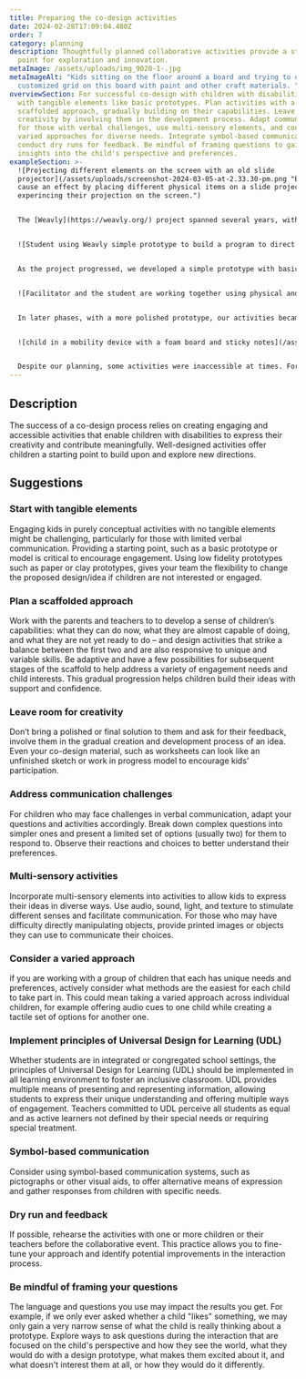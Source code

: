 ```yaml
---
title: Preparing the co-design activities
date: 2024-02-28T17:09:04.480Z
order: 7
category: planning
description: Thoughtfully planned collaborative activities provide a starting
  point for exploration and innovation.
metaImage: /assets/uploads/img_9020-1-.jpg
metaImageAlt: "Kids sitting on the floor around a board and trying to design a
  customized grid on this board with paint and other craft materials. "
overviewSection: For successful co-design with children with disabilities, start
  with tangible elements like basic prototypes. Plan activities with a
  scaffolded approach, gradually building on their capabilities. Leave room for
  creativity by involving them in the development process. Adapt communication
  for those with verbal challenges, use multi-sensory elements, and consider
  varied approaches for diverse needs. Integrate symbol-based communication and
  conduct dry runs for feedback. Be mindful of framing questions to gain deeper
  insights into the child's perspective and preferences.
exampleSection: >-
  ![Projecting different elements on the screen with an old slide
  projector](/assets/uploads/screenshot-2024-03-05-at-2.33.30-pm.png "Exploring
  cause an effect by placing different physical items on a slide projector and
  experincing their projection on the screen.")


  The [Weavly](https://weavly.org/) project spanned several years, with varying activities in each phase. In the initial phases, when the coding environment hadn't yet developed, we used various tools to engage children in the digital space, including old slide projectors and interactions with PowerPoint slides on a smart board to understand the child-digital environment interaction and explore foundational concepts such as how they perceive cause an effect.


  ![Student using Weavly simple prototype to build a program to direct robots on the floor.](/assets/uploads/design-activity_hua7f35ba46080e3314a834735ed95f389_2828843_1000x0_resize_q75_box.jpg "Student using early prototypes of Weavly with basic functionality to control robots and draw shapes with them.")


  As the project progressed, we developed a simple prototype with basic functionality, and our activities revolved around how this basic tool is used and how we can expand it to something kids liked getting engaged with. This basic prototype helped us communicate the goal and purpose of the project with children and their teachers. Although the prototype was working, kids noticed the product was not done yet, and there was still a lot of room for new ideas.


  ![Facilitator and the student are working together using physical and digital tools to explore different ideas. ](/assets/uploads/20220407_102543.jpg "Facilitator and a student are using both physical direction blocks and the Weavly coding environment to explore different coding challenges.")


  In later phases, with a more polished prototype, our activities became more advanced. We planned activities to onboard children, using both analog and digital methods, progressing from physical movement blocks to screen-based coding challenges.


  ![child in a mobility device with a foam board and sticky notes](/assets/uploads/co-design-cole_hud2dd3cae58f915329efd5a79431606a5_2327876_1000x0_resize_q75_box.jpg "The planned drawing activity on a foam board was inaccessible for the student.")


  Despite our planning, some activities were inaccessible at times. For instance, a planned large board for drawing an imaginary interface didn't consider a child who experienced difficulty holding a marker. We also learned that offering a large collection of options was challenging for some kids, leading us to prefer offering a smaller set of items for choice, preferably a set of two options at a time.
---
```

## Description

The success of a co-design process relies on creating engaging and accessible activities that enable children with disabilities to express their creativity and contribute meaningfully. Well-designed activities offer children a starting point to build upon and explore new directions. 

## Suggestions

### Start with tangible elements

Engaging kids in purely conceptual activities with no tangible elements might be challenging, particularly for those with limited verbal communication. Providing a starting point, such as a basic prototype or model is critical to encourage engagement. Using low fidelity prototypes such as paper or clay prototypes, gives your team the flexibility to change the proposed design/idea if children are not interested or engaged.

### Plan a scaffolded approach

Work with the parents and teachers to to develop a sense of children’s capabilities: what they can do now, what they are almost capable of doing, and what they are not yet ready to do – and design activities that strike a balance between the first two and are also responsive to unique and variable skills. Be adaptive and have a few possibilities for subsequent stages of the scaffold to help address a variety of engagement needs and child interests. This gradual progression helps children build their ideas with support and confidence. 

### Leave room for creativity

Don’t bring a polished or final solution to them and ask for their feedback, involve them in the gradual creation and development process of an idea. Even your co-design material, such as worksheets can look like an unfinished sketch or work in progress model to encourage kids’ participation. 

### Address communication challenges

For children who may face challenges in verbal communication, adapt your questions and activities accordingly. Break down complex questions into simpler ones and present a limited set of options (usually two) for them to respond to. Observe their reactions and choices to better understand their preferences.

### Multi-sensory activities

Incorporate multi-sensory elements into activities to allow kids to express their ideas in diverse ways. Use audio, sound, light, and texture to stimulate different senses and facilitate communication. For those who may have difficulty directly manipulating objects, provide printed images or objects they can use to communicate their choices.

### Consider a varied approach

if you are working with a group of children that each has unique needs and preferences, actively consider what methods are the easiest for each child to take part in. This could mean taking a varied approach across individual children, for example offering audio cues to one child while creating a tactile set of options for another one. 

### Implement principles of Universal Design for Learning (UDL)

Whether students are in integrated or congregated school settings, the principles of Universal Design for Learning (UDL) should be implemented in all learning environment to foster an inclusive classroom. UDL provides multiple means of presenting and representing information, allowing students to express their unique understanding and offering multiple ways of engagement. Teachers committed to UDL perceive all students as equal and as active learners not defined by their special needs or requiring special treatment.

### Symbol-based communication

Consider using symbol-based communication systems, such as pictographs or other visual aids, to offer alternative means of expression and gather responses from children with specific needs.

### Dry run and feedback

If possible, rehearse the activities with one or more children or their teachers before the collaborative event. This practice allows you to fine-tune your approach and identify potential improvements in the interaction process. 

### Be mindful of framing your questions

The language and questions you use may impact the results you get. For example, if we only ever asked whether a child "likes" something, we may only gain a very narrow sense of what the child is really thinking about a prototype. Explore ways to ask questions during the interaction that are focused on the child's perspective and how they see the world, what they would do with a design prototype, what makes them excited about it, and what doesn't interest them at all, or how they would do it differently.
